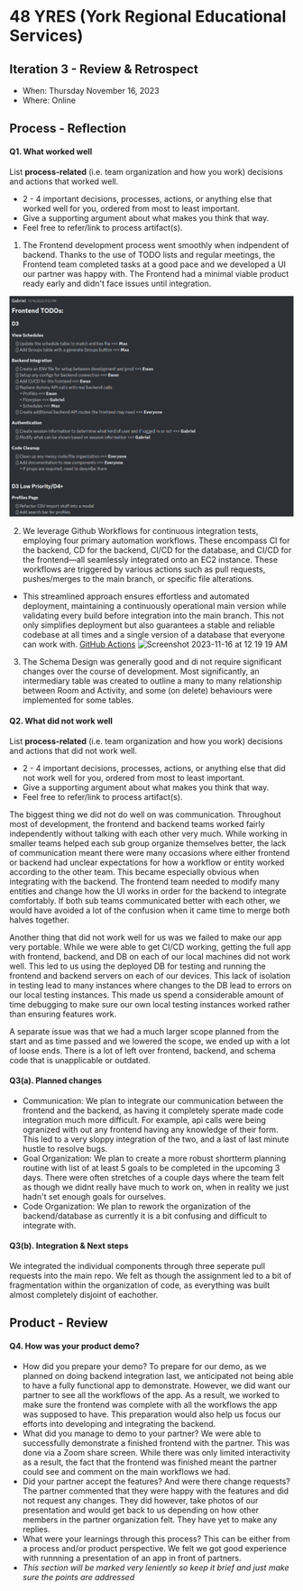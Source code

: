 # 48 YRES (York Regional Educational Services) 

## Iteration 3 - Review & Retrospect

 * When: Thursday November 16, 2023
 * Where: Online

## Process - Reflection


#### Q1. What worked well

List **process-related** (i.e. team organization and how you work) decisions and actions that worked well.


 * 2 - 4 important decisions, processes, actions, or anything else that worked well for you, ordered from most to least important.
 * Give a supporting argument about what makes you think that way.
 * Feel free to refer/link to process artifact(s).

1. The Frontend development process went smoothly when indpendent of backend. Thanks to the use of TODO lists and regular meetings, the Frontend team completed tasks at a good pace and we developed a UI our partner was happy with. The Frontend had a minimal viable product ready early and didn't face issues until integration.

![FrontendTODO](./1.1.png)

2. We leverage Github Workflows for continuous integration tests, employing four primary automation workflows. These encompass CI for the backend, CD for the backend, CI/CD for the database, and CI/CD for the frontend—all seamlessly integrated onto an EC2 instance. These workflows are triggered by various actions such as pull requests, pushes/merges to the main branch, or specific file alterations.
 * This streamlined approach ensures effortless and automated deployment, maintaining a continuously operational main version while validating every build before integration into the main branch. This not only simplifies deployment but also guarantees a stable and reliable codebase at all times and a single version of a database that everyone can work with. [GitHub Actions](https://github.com/csc301-2023-fall/project-48-yorkregioneducationalservices-T/actions?page=2)
![Screenshot 2023-11-16 at 12 19 19 AM](https://github.com/csc301-2023-fall/project-48-yorkregioneducationalservices-T/assets/65968691/cc3f71ee-a7b2-4b1a-b38f-0b997a550ff7)

3. The Schema Design was generally good and di not require significant changes over the course of development. Most significantly, an intermediary table was created to outline a many to many relationship between Room and Activity, and some (on delete) behaviours were implemented for some tables.

   

#### Q2. What did not work well

List **process-related** (i.e. team organization and how you work) decisions and actions that did not work well.

 * 2 - 4 important decisions, processes, actions, or anything else that did not work well for you, ordered from most to least important.
 * Give a supporting argument about what makes you think that way.
 * Feel free to refer/link to process artifact(s).

The biggest thing we did not do well on was communication. Throughout most of development, the frontend and backend teams worked fairly independently without talking with each other very much. While working in smaller teams helped each sub group organize themselves better, the lack of communication meant there were many occasions where either frontend or backend had unclear expectations for how a workflow or entity worked according to the other team. This became especially obvious when integrating with the backend. The frontend team needed to modify many entities and change how the UI works in order for the backend to integrate comfortably. If both sub teams communicated better with each other, we would have avoided a lot of the confusion when it came time to merge both halves together.

Another thing that did not work well for us was we failed to make our app very portable. While we were able to get CI/CD working, getting the full app with frontend, backend, and DB on each of our local machines did not work well. This led to us using the deployed DB for testing and running the frontend and backend servers on each of our devices. This lack of isolation in testing lead to many instances where changes to the DB lead to errors on our local testing instances. This made us spend a considerable amount of time debugging to make sure our own local testing instances worked rather than ensuring features work.

 A separate issue was that we had a much larger scope planned from the start and as time passed and we lowered the scope, we ended up with a lot of loose ends. There is a lot of left over frontend, backend, and schema code that is unapplicable or outdated.

#### Q3(a). Planned changes

 * Communication: We plan to integrate our communication between the frontend and the backend, as having it completely sperate made code integration much more difficult. For example, api calls were being ogranized with out any frontend having any knowledge of their form. This led to a very sloppy integration of the two, and a last of last minute hustle to resolve bugs.
 * Goal Organization: We plan to create a more robust shortterm planning routine with list of at least 5 goals to be completed in the upcoming 3 days. There were often stretches of a couple days where the team felt as though we didnt really have much to work on, when in reality we just hadn't set enough goals for ourselves.
 * Code Organization: We plan to rework the organization of the backend/database as currently it is a bit confusing and difficult to integrate with. 
#### Q3(b). Integration & Next steps 

 We integrated the individual components through three seperate pull requests into the main repo. We felt as though the assignment led to a bit of fragmentation within the organization of code, as everything was built almost completely disjoint of eachother.


## Product - Review

#### Q4. How was your product demo?
 * How did you prepare your demo?
    To prepare for our demo, as we planned on doing backend integration last, we anticipated not being able to have a fully functional app to demonstrate. However, we did want our partner to see all the workflows of the app. As a result, we worked to make sure the frontend was complete with all the workflows the app was supposed to have. This preparation would also help us focus our efforts into developing and integrating the backend.
 * What did you manage to demo to your partner?
    We were able to successfully demonstrate a finished frontend with the partner. This was done via a Zoom share screen. While there was only limited interactivity as a result, the fact that the frontend was finished meant the partner could see and comment on the main workflows we had.
 * Did your partner accept the features? And were there change requests?
    The partner commented that they were happy with the features and did not request any changes. They did however, take photos of our presentation and would get back to us depending on how other members in the partner organization felt. They have yet to make any replies.
 * What were your learnings through this process? This can be either from a process and/or product perspective.
   We felt we got good experience with runnning a presentation of an app in front of partners. 
 * *This section will be marked very leniently so keep it brief and just make sure the points are addressed*
